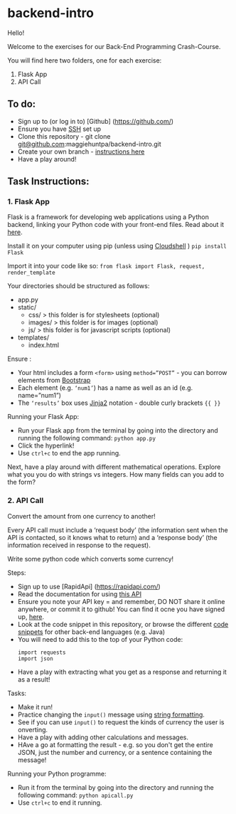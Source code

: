 # backend-intro

Hello!

Welcome to the exercises for our Back-End Programming Crash-Course.

You will find here two folders, one for each exercise:

1. Flask App
2. API Call

## To do:
- Sign up to (or log in to) [Github] (https://github.com/)
- Ensure you have [SSH](https://docs.github.com/en/authentication/connecting-to-github-with-ssh) set up
- Clone this repository - git clone git@github.com:maggiehuntpa/backend-intro.git
- Create your own branch - [instructions here](https://docs.github.com/en/pull-requests/collaborating-with-pull-requests/proposing-changes-to-your-work-with-pull-requests/creating-and-deleting-branches-within-your-repository)
- Have a play around!

## Task Instructions:

### 1. Flask App
Flask is a framework for developing web applications using a Python backend, linking your Python code with your front-end files. Read about it [here](https://flask.palletsprojects.com/en/2.3.x/).

Install it on your computer using pip (unless using [Cloudshell](https://cloud.google.com/shell) )
`pip install Flask`

Import it into your code like so:
`from flask import Flask, request, render_template`

Your directories should be structured as follows:
- app.py
- static/
    - css/ > this folder is for stylesheets (optional)
    - images/  > this folder is for images (optional)
    - js/  > this folder is for javascript scripts (optional)
- templates/
    - index.html

Ensure :
- Your html includes a form `<form>` using `method=”POST”` - you can borrow elements from [Bootstrap](https://getbootstrap.com/docs/4.0/components/forms/)
- Each element (e.g. `‘num1’`) has a name as well as an id (e.g. name=”num1”)
- The `‘results’` box uses [Jinja2](https://jinja.palletsprojects.com/en/3.1.x/api/#basics) notation - double curly brackets `{{ }}` 

Running your Flask App:
- Run your Flask app from the terminal by going into the directory and running the following command:
    `python app.py`
- Click the hyperlink!
- Use `ctrl+c` to end the app running.

Next, have a play around with different mathematical operations. Explore what you you do with strings vs integers. How many fields can you add to the form?

### 2. API Call

Convert the amount from one currency to another!

Every API call must include a ‘request body’ (the information sent when the API is contacted, so it knows what to return) and a ‘response body’ (the information received in response to the request).

Write some python code which converts some currency!

Steps:
- Sign up to use [RapidApi] (https://rapidapi.com/)
- Read the documentation for using [this API](https://rapidapi.com/natkapral/api/currency-converter5/)
- Ensure you note your API key = and remember, DO NOT share it online anywhere, or commit it to github! You can find it ocne you have signed up, [here](https://rapidapi.com/natkapral/api/currency-converter5/playground/).
- Look at the code snippet in this repository, or browse the different [code snippets](https://rapidapi.com/natkapral/api/currency-converter5/playground/apiendpoint_b0d109c2-e479-4f70-be68-ab4dbe08cfcf) for other back-end languages (e.g. Java)
- You will need to add this to the top of your Python code:
    ```
    import requests
    import json
    ```
- Have a play with extracting what you get as a response and returning it as a result!

Tasks:
- Make it run!
- Practice changing the `input()` message using [string formatting](https://www.w3schools.com/python/ref_string_format.asp).
- See if you can use `input()` to request the kinds of currency the user is onverting.
- Have a play with adding other calculations and messages.
- HAve a go at formatting the result - e.g. so you don't get the entire JSON, just the number and currency, or a sentence containing the message!


Running your Python programme:
- Run it from the terminal by going into the directory and running the following command:
    `python apicall.py`
- Use `ctrl+c` to end it running.